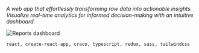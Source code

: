 *A web app that effortlessly transforming raw data into actionable insights. Visualize real-time analytics for informed decision-making with an intuitive dashboard.*  

![Reports dashboard](https://i.imgur.com/vBDI5p1.png)

`react, create-react-app, craco, typescript, redux, sass, tailwindcss`